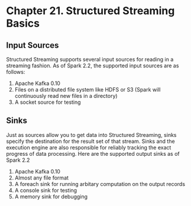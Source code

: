 # Chapter 21. Structured Streaming Basics

## Input Sources

Structured Streaming supports several input sources for reading in a streaming fashion. As of Spark 2.2, the supported input sources are as follows:

1. Apache Kafka 0.10
2. Files on a distributed file system like HDFS or S3 (Spark will continuously read new files in a directory)
3. A socket source for testing

## Sinks
Just as sources allow you to get data into Structured Streaming, sinks specify the destination for the result set of that stream. Sinks and the execution engine are also responsible for reliably tracking the exact progress of data processing. Here are the supported output sinks as of Spark 2.2

1. Apache Kafka 0.10
2. Almost any file format
3. A foreach sink for running arbitary computation on the output records
4. A console sink for testing
5. A memory sink for debugging


